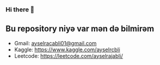 ### Hi there 👋
## Bu repository niyə var mən də bilmirəm

- Gmail: ayselracabli01@gmail.com
- Kaggle: https://www.kaggle.com/ayselrcbli
- Leetcode: https://leetcode.com/ayselrajabli/
